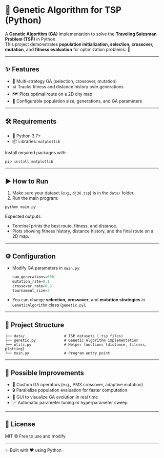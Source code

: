 # 🧬 Genetic Algorithm for TSP (Python)

A **Genetic Algorithm (GA)** implementation to solve the **Traveling Salesman Problem (TSP)** in Python.  
This project demonstrates **population initialization, selection, crossover, mutation**, and **fitness evaluation** for optimization problems. 🚀

---

## ✨ Features
- 🧬 Multi-strategy GA (selection, crossover, mutation)
- 📊 Tracks fitness and distance history over generations
- 🗺 Plots optimal route on a 2D city map
- 🔧 Configurable population size, generations, and GA parameters

---

## 🛠 Requirements
- 🐍 Python 3.7+
- 📦 Libraries: `matplotlib`

Install required packages with:
```bash
pip install matplotlib
```

---

## ▶️ How to Run
1. Make sure your dataset (e.g., `dj38.tsp`) is in the `data/` folder.
2. Run the main program:
```bash
python main.py
```

Expected outputs:
- Terminal prints the best route, fitness, and distance.
- Plots showing fitness history, distance history, and the final route on a 2D map.

---

## ⚙️ Configuration
- Modify GA parameters in `main.py`:
  ```python
  num_generations=600
  mutation_rate=0.1
  crossover_rate=0.8
  tournament_size=3
  ```
- You can change **selection**, **crossover**, and **mutation strategies** in `GeneticAlgorithm` class (`genetic.py`).

---

## 📂 Project Structure
```
├── data/                  # TSP datasets (.tsp files)
├── genetic.py             # Genetic Algorithm implementation
├── utils.py               # Helper functions (distance, fitness, plotting)
└── main.py                # Program entry point
```

---

## 🚀 Possible Improvements
- 👤 Custom GA operators (e.g., PMX crossover, adaptive mutation)
- 🔒 Parallelize population evaluation for faster computation
- 🎨 GUI to visualize GA evolution in real time
- 📈 Automatic parameter tuning or hyperparameter sweep

---

## 📜 License
MIT © Free to use and modify

---
✨ Built with ❤️ using Python
